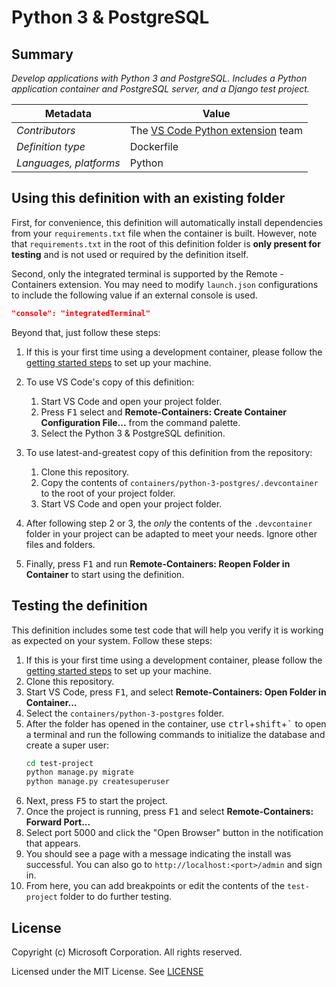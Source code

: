 # Python 3 & PostgreSQL

## Summary

*Develop applications with Python 3 and PostgreSQL. Includes a Python application container and PostgreSQL server, and a Django test project.*

| Metadata | Value |  
|----------|-------|
| *Contributors* | The [VS Code Python extension](https://marketplace.visualstudio.com/itemdetails?itemName=ms-python.python) team |
| *Definition type* | Dockerfile |
| *Languages, platforms* | Python |

## Using this definition with an existing folder

First, for convenience, this definition will automatically install dependencies from your `requirements.txt` file when the container is built. However, note that `requirements.txt` in the root of this definition folder is **only present for testing** and is not used or required by the definition itself.

Second, only the integrated terminal is supported by the Remote - Containers extension. You may need to modify `launch.json` configurations to include the following value if an external console is used.

```json
"console": "integratedTerminal"
```

Beyond that, just follow these steps:

1. If this is your first time using a development container, please follow the [getting started steps](https://aka.ms/vscode-remote/containers/getting-started) to set up your machine.

2. To use VS Code's copy of this definition:
   1. Start VS Code and open your project folder.
   2. Press <kbd>F1</kbd> select and **Remote-Containers: Create Container Configuration File...** from the command palette.
   3. Select the Python 3 & PostgreSQL definition.

3. To use latest-and-greatest copy of this definition from the repository:
   1. Clone this repository.
   2. Copy the contents of `containers/python-3-postgres/.devcontainer` to the root of your project folder.
   3. Start VS Code and open your project folder.

4. After following step 2 or 3, the *only* the contents of the `.devcontainer` folder in your project can be adapted to meet your needs. Ignore other files and folders.

5. Finally, press <kbd>F1</kbd> and run **Remote-Containers: Reopen Folder in Container** to start using the definition.

## Testing the definition

This definition includes some test code that will help you verify it is working as expected on your system. Follow these steps:

1. If this is your first time using a development container, please follow the [getting started steps](https://aka.ms/vscode-remote/containers/getting-started) to set up your machine.
2. Clone this repository.
3. Start VS Code, press <kbd>F1</kbd>, and select **Remote-Containers: Open Folder in Container...**
4. Select the `containers/python-3-postgres` folder.
5. After the folder has opened in the container, use <kbd>ctrl</kbd>+<kbd>shift</kbd>+<kbd>`</kbd> to open a terminal and run the following commands to initialize the database and create a super user:
    ```bash
    cd test-project
    python manage.py migrate
    python manage.py createsuperuser
    ```
6. Next, press <kbd>F5</kbd> to start the project.
7. Once the project is running, press <kbd>F1</kbd> and select **Remote-Containers: Forward Port...**
8. Select port 5000 and click the "Open Browser" button in the notification that appears.
9. You should see a page with a message indicating the install was successful. You can also go to `http://localhost:<port>/admin` and sign in.
10. From here, you can add breakpoints or edit the contents of the `test-project` folder to do further testing.

## License

Copyright (c) Microsoft Corporation. All rights reserved.

Licensed under the MIT License. See [LICENSE](https://github.com/Microsoft/vscode-dev-containers/blob/master/LICENSE)
